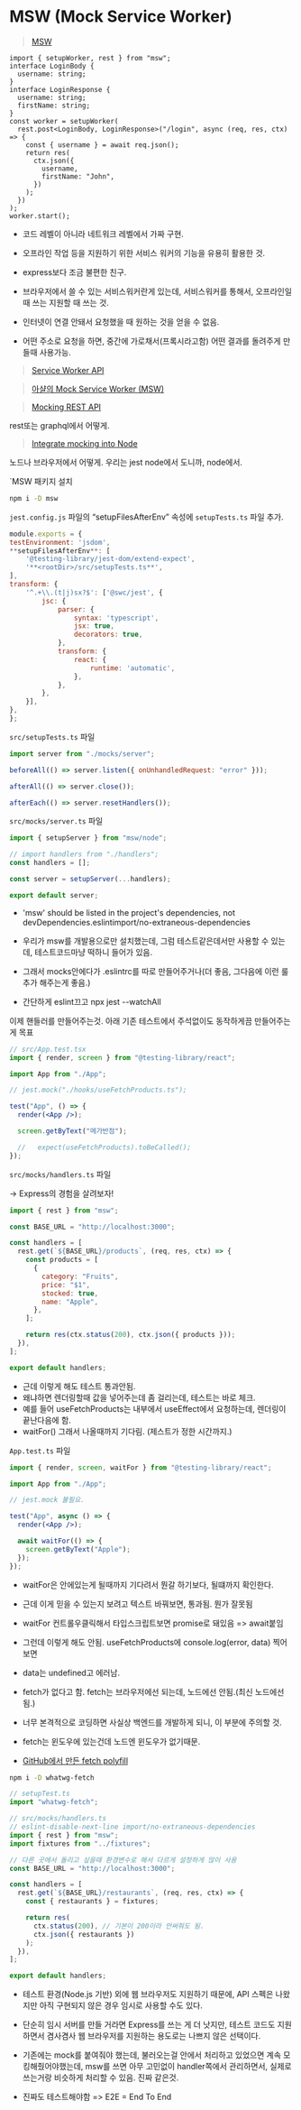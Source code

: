 # MSW (Mock Service Worker)

> [MSW](https://mswjs.io/)

```tsx
import { setupWorker, rest } from "msw";
interface LoginBody {
  username: string;
}
interface LoginResponse {
  username: string;
  firstName: string;
}
const worker = setupWorker(
  rest.post<LoginBody, LoginResponse>("/login", async (req, res, ctx) => {
    const { username } = await req.json();
    return res(
      ctx.json({
        username,
        firstName: "John",
      })
    );
  })
);
worker.start();
```

- 코드 레벨이 아니라 네트워크 레벨에서 가짜 구현.
- 오프라인 작업 등을 지원하기 위한 서비스 워커의 기능을 유용히 활용한 것.

- express보다 조금 불편한 친구.
- 브라우저에서 쓸 수 있는 서비스워커란게 있는데, 서비스워커를 통해서, 오프라인일 때 쓰는 지원할 때 쓰는 것.

- 인터넷이 연결 안돼서 요청했을 때 원하는 것을 얻을 수 없음.

- 어떤 주소로 요청을 하면, 중간에 가로채서(프록시라고함) 어떤 결과를 돌려주게 만들때 사용가능.

> [Service Worker API](https://developer.mozilla.org/ko/docs/Web/API/Service_Worker_API)

> [아샬의 Mock Service Worker (MSW)](https://github.com/ahastudio/til/blob/main/mock-api/msw.md)

> [Mocking REST API](https://mswjs.io/docs/getting-started/mocks/rest-api)

rest또는 graphql에서 어떻게.

> [Integrate mocking into Node](https://mswjs.io/docs/getting-started/integrate/node)

노드나 브라우저에서 어떻게. 우리는 jest node에서 도니까, node에서.

`MSW 패키지 설치

```bash
npm i -D msw
```

`jest.config.js` 파일의 “setupFilesAfterEnv” 속성에 `setupTests.ts` 파일 추가.

```jsx
module.exports = {
testEnvironment: 'jsdom',
**setupFilesAfterEnv**: [
    '@testing-library/jest-dom/extend-expect',
    '**<rootDir>/src/setupTests.ts**',
],
transform: {
    '^.+\\.(t|j)sx?$': ['@swc/jest', {
        jsc: {
            parser: {
                syntax: 'typescript',
                jsx: true,
                decorators: true,
            },
            transform: {
                react: {
                    runtime: 'automatic',
                },
            },
        },
    }],
},
};
```

`src/setupTests.ts` 파일

```jsx
import server from "./mocks/server";

beforeAll(() => server.listen({ onUnhandledRequest: "error" }));

afterAll(() => server.close());

afterEach(() => server.resetHandlers());
```

`src/mocks/server.ts` 파일

```jsx
import { setupServer } from "msw/node";

// import handlers from "./handlers";
const handlers = [];

const server = setupServer(...handlers);

export default server;
```

- 'msw' should be listed in the project's dependencies, not devDependencies.eslintimport/no-extraneous-dependencies

- 우리가 msw를 개발용으로만 설치했는데, 그럼 테스트같은데서만 사용할 수 있는데, 테스트코드마냥 떡하니 들어가 있음.
- 그래서 mocks안에다가 .eslintrc를 따로 만들어주거나(더 좋음, 그다음에 이런 룰 추가 해주는게 좋음.)

- 간단하게 eslint끄고 npx jest --watchAll

이제 핸들러를 만들어주는것. 아래 기존 테스트에서 주석없이도 동작하게끔 만들어주는게 목표

```jsx
// src/App.test.tsx
import { render, screen } from "@testing-library/react";

import App from "./App";

// jest.mock("./hooks/useFetchProducts.ts");

test("App", () => {
  render(<App />);

  screen.getByText("메가반점");

  //   expect(useFetchProducts).toBeCalled();
});
```

`src/mocks/handlers.ts` 파일

→ Express의 경험을 살려보자!

```jsx
import { rest } from "msw";

const BASE_URL = "http://localhost:3000";

const handlers = [
  rest.get(`${BASE_URL}/products`, (req, res, ctx) => {
    const products = [
      {
        category: "Fruits",
        price: "$1",
        stocked: true,
        name: "Apple",
      },
    ];

    return res(ctx.status(200), ctx.json({ products }));
  }),
];

export default handlers;
```

- 근데 이렇게 해도 테스트 통과안됨.
- 왜냐하면 렌더링할때 값을 넣어주는데 좀 걸리는데, 테스트는 바로 체크.
- 예를 들어 useFetchProducts는 내부에서 useEffect에서 요청하는데, 렌더링이 끝난다음에 함.
- waitFor() 그래서 나올때까지 기다림. (제스트가 정한 시간까지.)

`App.test.ts` 파일

```jsx
import { render, screen, waitFor } from "@testing-library/react";

import App from "./App";

// jest.mock 불필요.

test("App", async () => {
  render(<App />);

  await waitFor(() => {
    screen.getByText("Apple");
  });
});
```

- waitFor은 안에있는게 될때까지 기다려서 뭔갈 하기보다, 될떄까지 확인한다.

- 근데 이게 믿을 수 있는지 보려고 텍스트 바꿔보면, 통과됨. 뭔가 잘못됨
- waitFor 컨트롤우클릭해서 타입스크립트보면 promise로 돼있음 => await붙임

- 그런데 이렇게 해도 안됨. useFetchProducts에 console.log(error, data) 찍어보면
- data는 undefined고 에러남.

- fetch가 없다고 함. fetch는 브라우저에선 되는데, 노드에선 안됨.(최신 노드에선 됨.)

- 너무 본격적으로 코딩하면 사실상 백엔드를 개발하게 되니, 이 부분에 주의할 것.
- fetch는 윈도우에 있는건데 노드엔 윈도우가 없기때문.

- [GitHub에서 만든 fetch polyfill](https://github.com/github/fetch)

```bash
npm i -D whatwg-fetch
```

```ts
// setupTest.ts
import "whatwg-fetch";
```

```ts
// src/mocks/handlers.ts
// eslint-disable-next-line import/no-extraneous-dependencies
import { rest } from "msw";
import fixtures from "../fixtures";

// 다른 곳에서 돌리고 싶을때 환경변수로 해서 다르게 설정하게 많이 사용
const BASE_URL = "http://localhost:3000";

const handlers = [
  rest.get(`${BASE_URL}/restaurants`, (req, res, ctx) => {
    const { restaurants } = fixtures;

    return res(
      ctx.status(200), // 기본이 200이라 안써줘도 됨.
      ctx.json({ restaurants })
    );
  }),
];

export default handlers;
```

- 테스트 환경(Node.js 기반) 외에 웹 브라우저도 지원하기 때문에, API 스펙은 나왔지만 아직 구현되지 않은 경우 임시로 사용할 수도 있다.
- 단순히 임시 서버를 만들 거라면 Express를 쓰는 게 더 낫지만, 테스트 코드도 지원하면서 겸사겸사 웹 브라우저를 지원하는 용도로는 나쁘지 않은 선택이다.

- 기존에는 mock를 붙여줘야 했는데, 불러오는걸 안에서 처리하고 있었으면 계속 모킹해줬어야했는데,
  msw를 쓰면 아무 고민없이 handler쪽에서 관리하면서, 실제로 쓰는거랑 비슷하게 처리할 수 있음.
  진짜 같은것.

- 진짜도 테스트해야함 => E2E = End To End
